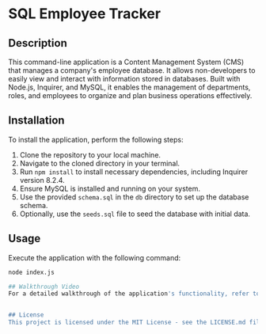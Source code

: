 # SQL Employee Tracker

## Description

This command-line application is a Content Management System (CMS) that manages a company's employee database. It allows non-developers to easily view and interact with information stored in databases. Built with Node.js, Inquirer, and MySQL, it enables the management of departments, roles, and employees to organize and plan business operations effectively.

## Installation

To install the application, perform the following steps:

1. Clone the repository to your local machine.
2. Navigate to the cloned directory in your terminal.
3. Run `npm install` to install necessary dependencies, including Inquirer version 8.2.4.
4. Ensure MySQL is installed and running on your system.
5. Use the provided `schema.sql` in the `db` directory to set up the database schema.
6. Optionally, use the `seeds.sql` file to seed the database with initial data.

## Usage

Execute the application with the following command:

```bash
node index.js

## Walkthrough Video
For a detailed walkthrough of the application's functionality, refer to this video.


## License
This project is licensed under the MIT License - see the LICENSE.md file for details.

